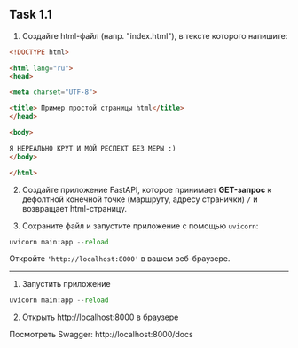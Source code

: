 ## Task 1.1

1) Создайте html-файл (напр. "index.html"), в тексте которого напишите:
```html
<!DOCTYPE html>

<html lang="ru">
<head>

<meta charset="UTF-8">

<title> Пример простой страницы html</title>
</head>

<body>

Я НЕРЕАЛЬНО КРУТ И МОЙ РЕСПЕКТ БЕЗ МЕРЫ :)
</body>

</html>
```
2) Создайте приложение FastAPI, которое принимает **GET-запрос** к дефолтной конечной точке (маршруту, адресу странички) ``/`` и возвращает html-страницу.

3) Сохраните файл и запустите приложение с помощью `uvicorn`:
```python
uvicorn main:app --reload
```
Откройте `'http://localhost:8000'` в вашем веб-браузере.

---

1. Запустить приложение
```python
uvicorn main:app --reload
```
2. Открыть http://localhost:8000 в браузере

Посмотреть Swagger: http://localhost:8000/docs
